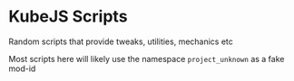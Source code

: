 # KubeJS Scripts
Random scripts that provide tweaks, utilities, mechanics etc

Most scripts here will likely use the namespace `project_unknown` as a fake mod-id
